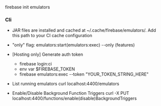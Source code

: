 firebase init emulators

### Cli
- JAR files are installed and cached at ~/.cache/firebase/emulators/. Add this path to your CI cache configuration
- "only" flag: emulators:start(emulators:exec) --only (features)
- [Hosting only] Generate auth token
  - firebase login:ci
  - env var $FIREBASE_TOKEN
  - firebase emulators:exec --token "YOUR_TOKEN_STRING_HERE"

- List running emulators
curl localhost:4400/emulators

- Enable/Disable Background Function Triggers
curl -X PUT localhost:4400/functions/enable(disable)BackgroundTriggers
